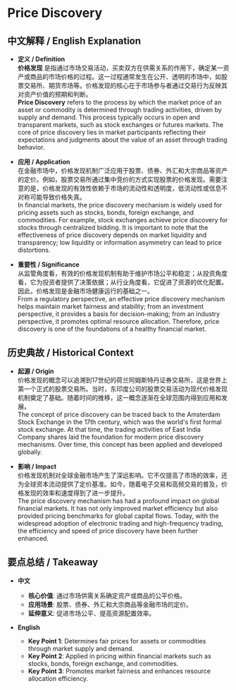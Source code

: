 # Price Discovery

## 中文解释 / English Explanation

* **定义 / Definition**  
  **价格发现** 是指通过市场交易活动，买卖双方在供需关系的作用下，确定某一资产或商品的市场价格的过程。这一过程通常发生在公开、透明的市场中，如股票交易所、期货市场等。价格发现的核心在于市场参与者通过交易行为反映其对资产价值的预期和判断。  
  **Price Discovery** refers to the process by which the market price of an asset or commodity is determined through trading activities, driven by supply and demand. This process typically occurs in open and transparent markets, such as stock exchanges or futures markets. The core of price discovery lies in market participants reflecting their expectations and judgments about the value of an asset through trading behavior.

* **应用 / Application**  
  在金融市场中，价格发现机制广泛应用于股票、债券、外汇和大宗商品等资产的定价。例如，股票交易所通过集中竞价的方式实现股票的价格发现。需要注意的是，价格发现的有效性依赖于市场的流动性和透明度，低流动性或信息不对称可能导致价格失真。  
  In financial markets, the price discovery mechanism is widely used for pricing assets such as stocks, bonds, foreign exchange, and commodities. For example, stock exchanges achieve price discovery for stocks through centralized bidding. It is important to note that the effectiveness of price discovery depends on market liquidity and transparency; low liquidity or information asymmetry can lead to price distortions.

* **重要性 / Significance**  
  从监管角度看，有效的价格发现机制有助于维护市场公平和稳定；从投资角度看，它为投资者提供了决策依据；从行业角度看，它促进了资源的优化配置。因此，价格发现是金融市场健康运行的基础之一。  
  From a regulatory perspective, an effective price discovery mechanism helps maintain market fairness and stability; from an investment perspective, it provides a basis for decision-making; from an industry perspective, it promotes optimal resource allocation. Therefore, price discovery is one of the foundations of a healthy financial market.

## 历史典故 / Historical Context

* **起源 / Origin**  
  价格发现的概念可以追溯到17世纪的荷兰阿姆斯特丹证券交易所，这是世界上第一个正式的股票交易所。当时，东印度公司的股票交易活动为现代价格发现机制奠定了基础。随着时间的推移，这一概念逐渐在全球范围内得到应用和发展。  
  The concept of price discovery can be traced back to the Amsterdam Stock Exchange in the 17th century, which was the world's first formal stock exchange. At that time, the trading activities of East India Company shares laid the foundation for modern price discovery mechanisms. Over time, this concept has been applied and developed globally.

* **影响 / Impact**  
  价格发现机制对全球金融市场产生了深远影响。它不仅提高了市场的效率，还为全球资本流动提供了定价基准。如今，随着电子交易和高频交易的普及，价格发现的效率和速度得到了进一步提升。  
  The price discovery mechanism has had a profound impact on global financial markets. It has not only improved market efficiency but also provided pricing benchmarks for global capital flows. Today, with the widespread adoption of electronic trading and high-frequency trading, the efficiency and speed of price discovery have been further enhanced.

## 要点总结 / Takeaway

* **中文**  
  - **核心价值**: 通过市场供需关系确定资产或商品的公平价格。
  - **应用场景**: 股票、债券、外汇和大宗商品等金融市场的定价。
  - **延伸意义**: 促进市场公平、提高资源配置效率。

* **English**  
  - **Key Point 1**: Determines fair prices for assets or commodities through market supply and demand.
  - **Key Point 2**: Applied in pricing within financial markets such as stocks, bonds, foreign exchange, and commodities.
  - **Key Point 3**: Promotes market fairness and enhances resource allocation efficiency.